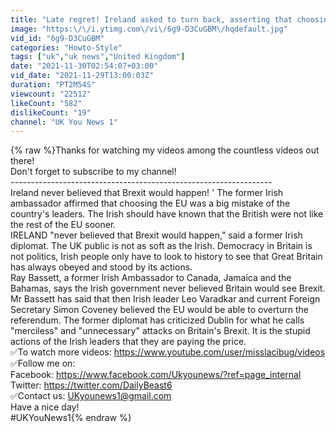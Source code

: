 ```yaml
---
title: "Late regret! Ireland asked to turn back, asserting that choosing EU was a big mistake of its leaders"
image: "https:\/\/i.ytimg.com\/vi\/6g9-D3CuGBM\/hqdefault.jpg"
vid_id: "6g9-D3CuGBM"
categories: "Howto-Style"
tags: ["uk","uk news","United Kingdom"]
date: "2021-11-30T02:54:07+03:00"
vid_date: "2021-11-29T13:00:03Z"
duration: "PT2M54S"
viewcount: "22512"
likeCount: "582"
dislikeCount: "19"
channel: "UK You News 1"
---
```

{% raw %}Thanks for watching my videos among the countless videos out there!<br />Don't forget to subscribe to my channel!<br />-----------------------------------------------------------------<br />Ireland never believed that Brexit would happen! ' The former Irish ambassador affirmed that choosing the EU was a big mistake of the country's leaders. The Irish should have known that the British were not like the rest of the EU sooner.<br />IRELAND &quot;never believed that Brexit would happen,&quot; said a former Irish diplomat. The UK public is not as soft as the Irish. Democracy in Britain is not politics, Irish people only have to look to history to see that Great Britain has always obeyed and stood by its actions.<br />Ray Bassett, a former Irish Ambassador to Canada, Jamaica and the Bahamas, says the Irish government never believed Britain would see Brexit. Mr Bassett has said that then Irish leader Leo Varadkar and current Foreign Secretary Simon Coveney believed the EU would be able to overturn the referendum. The former diplomat has criticized Dublin for what he calls &quot;merciless&quot; and &quot;unnecessary&quot; attacks on Britain's Brexit. It is the stupid actions of the Irish leaders that they are paying the price.<br />✅To watch more videos: <a rel="nofollow" target="blank" href="https://www.youtube.com/user/misslacibug/videos">https://www.youtube.com/user/misslacibug/videos</a><br />✅Follow me on:<br />Facebook: <a rel="nofollow" target="blank" href="https://www.facebook.com/Ukyounews/?ref=page_internal">https://www.facebook.com/Ukyounews/?ref=page_internal</a><br />Twitter: <a rel="nofollow" target="blank" href="https://twitter.com/DailyBeast6">https://twitter.com/DailyBeast6</a><br />✅Contact us: UKyounews1@gmail.com<br />Have a nice day!<br />#UKYouNews1{% endraw %}

